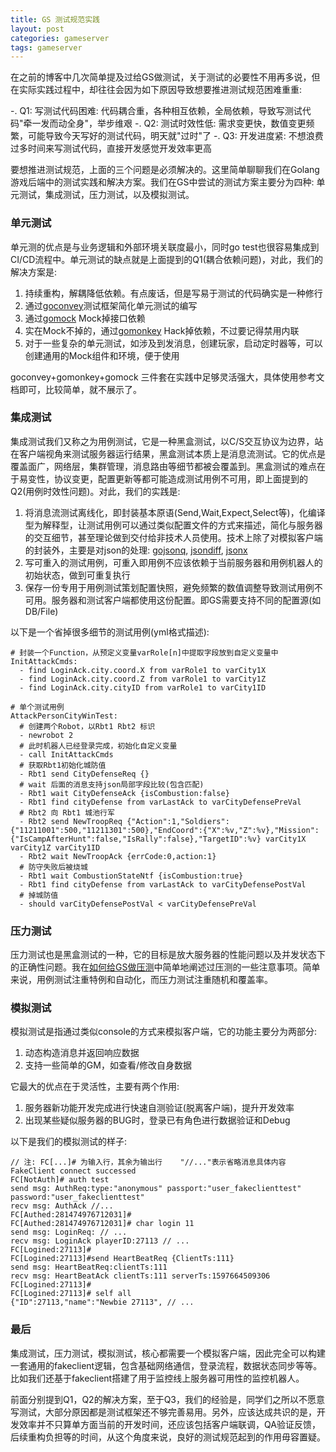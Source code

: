 ```yaml
---
title: GS 测试规范实践
layout: post
categories: gameserver
tags: gameserver
---
```


在之前的博客中几次简单提及过给GS做测试，关于测试的必要性不用再多说，但在实际实践过程中，却往往会因为如下原因导致想要推进测试规范困难重重:

-. Q1: 写测试代码困难: 代码耦合重，各种相互依赖，全局依赖，导致写测试代码"牵一发而动全身"，举步维艰
-. Q2: 测试时效性低: 需求变更快，数值变更频繁，可能导致今天写好的测试代码，明天就"过时"了
-. Q3: 开发进度紧: 不想浪费过多时间来写测试代码，直接开发感觉开发效率更高

要想推进测试规范，上面的三个问题是必须解决的。这里简单聊聊我们在Golang游戏后端中的测试实践和解决方案。我们在GS中尝试的测试方案主要分为四种: 单元测试，集成测试，压力测试，以及模拟测试。

<!--more-->

### 单元测试

单元测的优点是与业务逻辑和外部环境关联度最小，同时go test也很容易集成到CI/CD流程中。单元测试的缺点就是上面提到的Q1(耦合依赖问题)，对此，我们的解决方案是:

1. 持续重构，解耦降低依赖。有点废话，但是写易于测试的代码确实是一种修行
2. 通过[goconvey](https://github.com/smartystreets/goconvey)测试框架简化单元测试的编写
3. 通过[gomock](https://github.com/golang/mock) Mock掉接口依赖
4. 实在Mock不掉的，通过[gomonkey](https://github.com/agiledragon/gomonkey) Hack掉依赖，不过要记得禁用内联
5. 对于一些复杂的单元测试，如涉及到发消息，创建玩家，启动定时器等，可以创建通用的Mock组件和环境，便于使用

goconvey+gomonkey+gomock 三件套在实践中足够灵活强大，具体使用参考文档即可，比较简单，就不展示了。

### 集成测试

集成测试我们又称之为用例测试，它是一种黑盒测试，以C/S交互协议为边界，站在客户端视角来测试服务器运行结果，黑盒测试本质上是消息流测试。它的优点是覆盖面广，网络层，集群管理，消息路由等细节都被会覆盖到。黑盒测试的难点在于易变性，协议变更，配置更新等都可能造成测试用例不可用，即上面提到的Q2(用例时效性问题)。对此，我们的实践是:

1. 将消息流测试离线化，即封装基本原语(Send,Wait,Expect,Select等)，化编译型为解释型，让测试用例可以通过类似配置文件的方式来描述，简化与服务器的交互细节，甚至理论做到交付给非技术人员使用。技术上除了对模拟客户端的封装外，主要是对json的处理: [gojsonq](https://github.com/thedevsaddam/gojsonq), [jsondiff](https://github.com/nsf/jsondiff), [jsonx](https://github.com/mkideal/pkg/tree/master/encoding/jsonx)
2. 写可重入的测试用例，可重入即用例不应该依赖于当前服务器和用例机器人的初始状态，做到可重复执行
3. 保存一份专用于用例测试策划配置快照，避免频繁的数值调整导致测试用例不可用。服务器和测试客户端都使用这份配置。即GS需要支持不同的配置源(如DB/File)

以下是一个省掉很多细节的测试用例(yml格式描述):

```
# 封装一个Function，从预定义变量varRole[n]中提取字段放到自定义变量中
InitAttackCmds:
  - find LoginAck.city.coord.X from varRole1 to varCity1X
  - find LoginAck.city.coord.Z from varRole1 to varCity1Z
  - find LoginAck.city.cityID from varRole1 to varCity1ID

# 单个测试用例
AttackPersonCityWinTest:
  # 创建两个Robot，以Rbt1 Rbt2 标识
  - newrobot 2
  # 此时机器人已经登录完成，初始化自定义变量
  - call InitAttackCmds
  # 获取Rbt1初始化城防值
  - Rbt1 send CityDefenseReq {}
  # wait 后面的消息支持json局部字段比较(包含匹配)
  - Rbt1 wait CityDefenseAck {isCombustion:false}
  - Rbt1 find cityDefense from varLastAck to varCityDefensePreVal
  # Rbt2 向 Rbt1 城池行军
  - Rbt2 send NewTroopReq {"Action":1,"Soldiers":{"11211001":500,"11211301":500},"EndCoord":{"X":%v,"Z":%v},"Mission":{"IsCampAfterHunt":false,"IsRally":false},"TargetID":%v} varCity1X varCity1Z varCity1ID
  - Rbt2 wait NewTroopAck {errCode:0,action:1}
  # 防守失败后被烧城
  - Rbt1 wait CombustionStateNtf {isCombustion:true}
  - Rbt1 find cityDefense from varLastAck to varCityDefensePostVal
  # 掉城防值
  - should varCityDefensePostVal < varCityDefensePreVal
```

### 压力测试

压力测试也是黑盒测试的一种，它的目标是放大服务器的性能问题以及并发状态下的正确性问题。我在[如何给GS做压测](https://wudaijun.com/2019/09/gs-pressure-test/)中简单地阐述过压测的一些注意事项。简单来说，用例测试注重特例和自动化，而压力测试注重随机和覆盖率。

### 模拟测试

模拟测试是指通过类似console的方式来模拟客户端，它的功能主要分为两部分:

1. 动态构造消息并返回响应数据
2. 支持一些简单的GM，如查看/修改自身数据

它最大的优点在于灵活性，主要有两个作用:

1. 服务器新功能开发完成进行快速自测验证(脱离客户端)，提升开发效率
2. 出现某些疑似服务器的BUG时，登录已有角色进行数据验证和Debug

以下是我们的模拟测试的样子:

```
// 注: FC[...]# 为输入行，其余为输出行    "//..."表示省略消息具体内容
FakeClient connect successed
FC[NotAuth]# auth test
send msg: AuthReq:type:"anonymous" passport:"user_fakeclienttest" password:"user_fakeclienttest"
recv msg: AuthAck //... 
FC[Authed:281474976712031]#
FC[Authed:281474976712031]# char login 11
send msg: LoginReq: // ...
recv msg: LoginAck playerID:27113 // ...
FC[Logined:27113]#
FC[Logined:27113]#send HeartBeatReq {ClientTs:111}
send msg: HeartBeatReq:clientTs:111 
recv msg: HeartBeatAck clientTs:111 serverTs:1597664509306
FC[Logined:27113]#
FC[Logined:27113]# self all
{"ID":27113,"name":"Newbie 27113", // ...
```

### 最后

集成测试，压力测试，模拟测试，核心都需要一个模拟客户端，因此完全可以构建一套通用的fakeclient逻辑，包含基础网络通信，登录流程，数据状态同步等等。比如我们还基于fakeclient搭建了用于监控线上服务器可用性的监控机器人。

前面分别提到Q1，Q2的解决方案，至于Q3，我们的经验是，同学们之所以不愿意写测试，大部分原因都是测试框架还不够完善易用。另外，应该达成共识的是，开发效率并不只算单方面当前的开发时间，还应该包括客户端联调，QA验证反馈，后续重构负担等的时间，从这个角度来说，良好的测试规范起到的作用毋容置疑。




